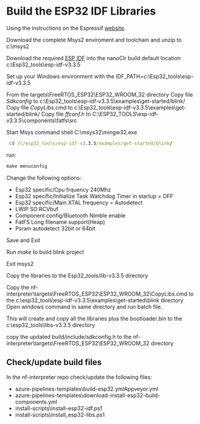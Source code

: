# Build the ESP32 IDF Libraries

Using the instructions on the Espressif [website](https://esp-idf.readthedocs.io/en/latest/get-started/windows-setup.html).

Download the complete Msys2 enviroment and toolchain and unzip to c:\msys2

Download the required [ESP IDF](https://dl.espressif.com/dl/esp-idf/releases/esp-idf-v3.3.5.zip) into the nanoClr build default location c:\Esp32_tools\esp-idf-v3.3.5

Set up your Windows environment with the IDF_PATH=c:\Esp32_tools\esp-idf-v3.3.5

From the targets\FreeRTOS_ESP32\ESP32_WROOM_32 directory
Copy file *Sdkconfig* to c:\Esp32_tools\esp-idf-v3.3.5\examples\get-started/blink/
Copy file *CopyLibs.cmd* to c:\Esp32_tools\esp-idf-v3.3.5\examples\get-started/blink/
Copy file *ffconf.h* to C:\ESP32_TOOLS\esp-idf-v3.3.5\components\fatfs\src

Start Msys command shell C:\msys32\mingw32.exe

```cmd
 cd /c/esp32_tools/esp-idf-v3.3.5/examples/get-started/blink/
```

run:

```cmd
make menuconfig
```

Change the following options:

- Esp32 specific/Cpu frquency 240Mhz
- Esp32 specific/Initialize Task Watchdog Timer in startup = OFF
- Esp32 specific/Main XTAL frequency = Autodetect
- LWIP SO RCVbuf
- Component config/Bluetooth Nimble enable
- FatFS Long filename support(Heap)
- Psram autodetect 32bit or 64bit

Save and Exit

Run *make* to build blink project

Exit msys2

Copy the libraries to the Esp32_tools/lib-v3.3.5 directory

Copy the nf-interpreter\targets\FreeRTOS_ESP32\ESP32_WROOM_32\CopyLibs.cmd to the  c:\esp32_tools\esp-idf-v3.3.5\examples\get-started\blink directory
Open windows command in same directory and run batch file.

This will create and copy all the libraries plus the bootloader.bin to the c:\esp32_tools\libs-v3.3.5 directory

copy the updated build/include/sdkconfig.h to the nf-interpreter\targets\FreeRTOS_ESP32\ESP32_WROOM_32 directory

## Check/update build files

In the nf-interpreter repo check/update the following files:

- azure-pipelines-templates\build-esp32.ymlAppveyor.yml
- azure-pipelines-templates\download-install-esp32-build-components.yml
- install-scripts\install-esp32-idf.ps1
- install-scripts\install_esp32-libs.ps1

